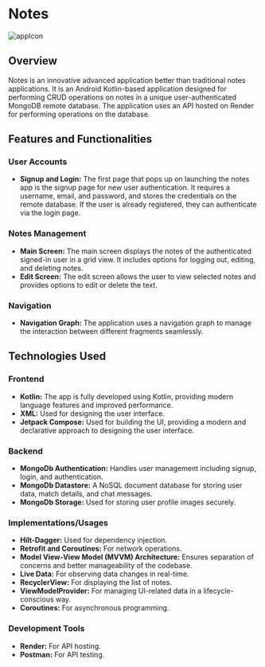 # Notes
![appIcon](https://github.com/user-attachments/assets/7285b7d6-8b52-4474-b33b-e916856bf98e)

## Overview
Notes is an innovative advanced application better than traditional notes applications. It is an Android Kotlin-based application designed for performing CRUD operations on notes in a unique user-authenticated MongoDB remote database. The application uses an API hosted on Render for performing operations on the database.

## Features and Functionalities

### User Accounts
- **Signup and Login:** The first page that pops up on launching the notes app is the signup page for new user authentication. It requires a username, email, and password, and stores the credentials on the remote database. If the user is already registered, they can authenticate via the login page.

### Notes Management
- **Main Screen:** The main screen displays the notes of the authenticated signed-in user in a grid view. It includes options for logging out, editing, and deleting notes.
- **Edit Screen:** The edit screen allows the user to view selected notes and provides options to edit or delete the text.

### Navigation
- **Navigation Graph:** The application uses a navigation graph to manage the interaction between different fragments seamlessly.

## Technologies Used

### Frontend
- **Kotlin:** The app is fully developed using Kotlin, providing modern language features and improved performance.
- **XML:** Used for designing the user interface.
- **Jetpack Compose:** Used for building the UI, providing a modern and declarative approach to designing the user interface.

### Backend
- **MongoDb Authentication:** Handles user management including signup, login, and authentication.
- **MongoDb Datastore:** A NoSQL document database for storing user data, match details, and chat messages.
- **MongoDb Storage:** Used for storing user profile images securely.

### Implementations/Usages
- **Hilt-Dagger:** Used for dependency injection.
- **Retrofit and Coroutines:** For network operations.
- **Model View-View Model (MVVM) Architecture:** Ensures separation of concerns and better manageability of the codebase.
- **Live Data:** For observing data changes in real-time.
- **RecyclerView:** For displaying the list of notes.
- **ViewModelProvider:** For managing UI-related data in a lifecycle-conscious way.
- **Coroutines:** For asynchronous programming.

### Development Tools
- **Render:** For API hosting.
- **Postman:** For API testing.
